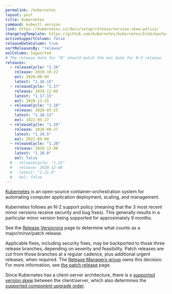 ```yaml
---
permalink: /kubernetes
layout: post
title: Kubernetes
command: kubectl version
link: https://kubernetes.io/docs/setup/release/version-skew-policy/
changelogTemplate: https://github.com/kubernetes/kubernetes/blob/master/CHANGELOG/CHANGELOG-__RELEASE_CYCLE__.md
activeSupportColumn: false
releaseDateColumn: true
sortReleasesBy: "release"
eolColumn: Supported
# The release date for "N" should match the eol date for N-3 release.
releases:
  - releaseCycle: "1.16"
    release: 2019-10-22
    eol: 2020-08-04
    latest: "1.16.15"
  - releaseCycle: "1.17"
    release: 2019-12-09
    latest: "1.17.15"
    eol: 2020-12-25
  - releaseCycle: "1.18"
    release: 2020-03-25
    latest: "1.18.13"
    eol: 2021-05-27
  - releaseCycle: "1.19"
    release: 2020-08-27
    latest: "1.19.5"
    eol: 2021-09-08
  - releaseCycle: "1.20"
    release: 2020-12-08
    latest: "1.20.0"
    eol: false
  # - releaseCycle: "1.21"
  #   release: 2020-12-08
  #   latest: "1.21.0"
  #   eol: false
---
```

[Kubernetes](https://kubernetes.io/) is an open-source container-orchestration system for automating computer application deployment, scaling, and management.

Kubernetes follows an N-2 support policy (meaning that the 3 most recent minor versions receive security and bug fixes). This generally results in a particular minor version being supported for approximately 9 months.

See the [Release Versioning](https://github.com/kubernetes/community/blob/master/contributors/design-proposals/release/versioning.md#kubernetes-release-versioning) page to determine what counts as a major/minor/patch release.

Applicable fixes, including security fixes, may be backported to those three release branches, depending on severity and feasibility. Patch releases are cut from those branches at a regular cadence, plus additional urgent releases, when required. The [Release Managers group](https://git.k8s.io/sig-release/release-managers.md) owns this decision. For more information, see [the patch release](https://github.com/kubernetes/sig-release/blob/master/releases/patch-releases.md) page.

Since Kubernetes has a client-server architecture, there is a [supported version skew](https://kubernetes.io/docs/setup/release/version-skew-policy/#supported-version-skew) between the client/server, which also determines the [supported component upgrade order](https://kubernetes.io/docs/setup/release/version-skew-policy/#supported-component-upgrade-order).
